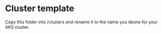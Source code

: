 # Cluster template

Copy this folder into /clusters and rename it to the name you desire for your AKS cluster.